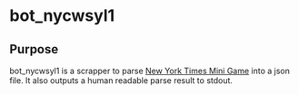 # bot_nycwsyl1

## Purpose

bot_nycwsyl1 is a scrapper to parse [New York Times Mini Game](https://www.nytimes.com/crosswords/game/mini)
into a json file. It also outputs a human readable parse result to stdout.
